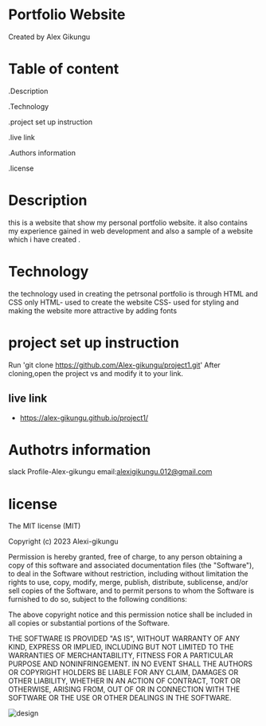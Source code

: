 # Portfolio Website
 
 Created by Alex Gikungu 
 # Table of content
 .Description

 .Technology 

 .project set up instruction

 .live link

 .Authors information

 .license

 # Description
 this is a website that show my personal portfolio website.
 it also contains my experience gained in web development and also a sample of a website which i have created .
 # Technology
  the technology used in creating the petrsonal portfolio is through HTML and CSS only 
 HTML- used to create the website 
 CSS- used for styling and making the website more attractive by adding fonts 
 # project set up instruction
   Run 'git clone https://github.com/Alex-gikungu/project1.git'
    After cloning,open the project vs and modify it to your link.
 ## live link 
  - https://alex-gikungu.github.io/project1/
 # Authotrs information
 slack Profile-Alex-gikungu
  email:alexigikungu.012@gmail.com
   # license 
   The MIT license (MIT)
    
Copyright (c) 2023 Alexi-gikungu

Permission is hereby granted, free of charge, to any person obtaining
a copy of this software and associated documentation files (the
"Software"), to deal in the Software without restriction, including
without limitation the rights to use, copy, modify, merge, publish,
distribute, sublicense, and/or sell copies of the Software, and to
permit persons to whom the Software is furnished to do so, subject to
the following conditions:

The above copyright notice and this permission notice shall be
included in all copies or substantial portions of the Software.

THE SOFTWARE IS PROVIDED "AS IS", WITHOUT WARRANTY OF ANY KIND,
EXPRESS OR IMPLIED, INCLUDING BUT NOT LIMITED TO THE WARRANTIES OF
MERCHANTABILITY, FITNESS FOR A PARTICULAR PURPOSE AND
NONINFRINGEMENT. IN NO EVENT SHALL THE AUTHORS OR COPYRIGHT HOLDERS BE
LIABLE FOR ANY CLAIM, DAMAGES OR OTHER LIABILITY, WHETHER IN AN ACTION
OF CONTRACT, TORT OR OTHERWISE, ARISING FROM, OUT OF OR IN CONNECTION
WITH THE SOFTWARE OR THE USE OR OTHER DEALINGS IN THE SOFTWARE.
 
![design](https://user-images.githubusercontent.com/132661609/236835643-1c3100a3-a6d3-4066-a6b4-b8a7c7725cb1.jpeg)
